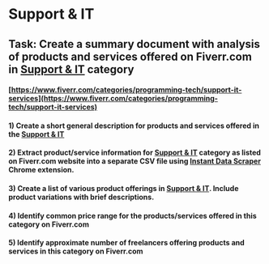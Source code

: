 # Support & IT
## Task: Create a summary document with analysis of products and services offered on Fiverr.com in [Support & IT](https://www.fiverr.com/categories/programming-tech/support-it-services) category
#### [https://www.fiverr.com/categories/programming-tech/support-it-services](https://www.fiverr.com/categories/programming-tech/support-it-services)
#### 1) Create a short general description for products and services offered in the [Support & IT](https://www.fiverr.com/categories/programming-tech/support-it-services)
#### 2) Extract product/service information for [Support & IT](https://www.fiverr.com/categories/programming-tech/support-it-services) category as listed on Fiverr.com website into a separate CSV file using [Instant Data Scraper](https://chrome.google.com/webstore/detail/instant-data-scraper/ofaokhiedipichpaobibbnahnkdoiiah) Chrome extension.
#### 3) Create a list of various product offerings in [Support & IT](https://www.fiverr.com/categories/programming-tech/support-it-services). Include product variations with brief descriptions.
#### 4) Identify common price range for the products/services offered in this category on Fiverr.com
#### 5) Identify approximate number of freelancers offering products and services in this category on Fiverr.com
